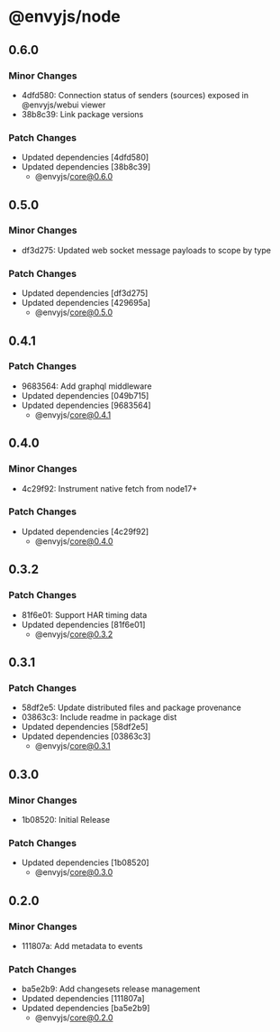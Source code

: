 # @envyjs/node

## 0.6.0

### Minor Changes

- 4dfd580: Connection status of senders (sources) exposed in @envyjs/webui viewer
- 38b8c39: Link package versions

### Patch Changes

- Updated dependencies [4dfd580]
- Updated dependencies [38b8c39]
  - @envyjs/core@0.6.0

## 0.5.0

### Minor Changes

- df3d275: Updated web socket message payloads to scope by type

### Patch Changes

- Updated dependencies [df3d275]
- Updated dependencies [429695a]
  - @envyjs/core@0.5.0

## 0.4.1

### Patch Changes

- 9683564: Add graphql middleware
- Updated dependencies [049b715]
- Updated dependencies [9683564]
  - @envyjs/core@0.4.1

## 0.4.0

### Minor Changes

- 4c29f92: Instrument native fetch from node17+

### Patch Changes

- Updated dependencies [4c29f92]
  - @envyjs/core@0.4.0

## 0.3.2

### Patch Changes

- 81f6e01: Support HAR timing data
- Updated dependencies [81f6e01]
  - @envyjs/core@0.3.2

## 0.3.1

### Patch Changes

- 58df2e5: Update distributed files and package provenance
- 03863c3: Include readme in package dist
- Updated dependencies [58df2e5]
- Updated dependencies [03863c3]
  - @envyjs/core@0.3.1

## 0.3.0

### Minor Changes

- 1b08520: Initial Release

### Patch Changes

- Updated dependencies [1b08520]
  - @envyjs/core@0.3.0

## 0.2.0

### Minor Changes

- 111807a: Add metadata to events

### Patch Changes

- ba5e2b9: Add changesets release management
- Updated dependencies [111807a]
- Updated dependencies [ba5e2b9]
  - @envyjs/core@0.2.0
